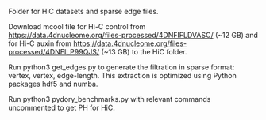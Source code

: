 Folder for HiC datasets and sparse edge files.

Download mcool file for Hi-C control from https://data.4dnucleome.org/files-processed/4DNFIFLDVASC/ (~12 GB) and for Hi-C auxin from https://data.4dnucleome.org/files-processed/4DNFILP99QJS/ (~13 GB) to the HiC folder.

Run python3 get_edges.py to generate the filtration in sparse format: vertex, vertex, edge-length. This extraction is optimized using Python packages hdf5 and numba.

Run python3 pydory_benchmarks.py with relevant commands uncommented to get PH for HiC.
